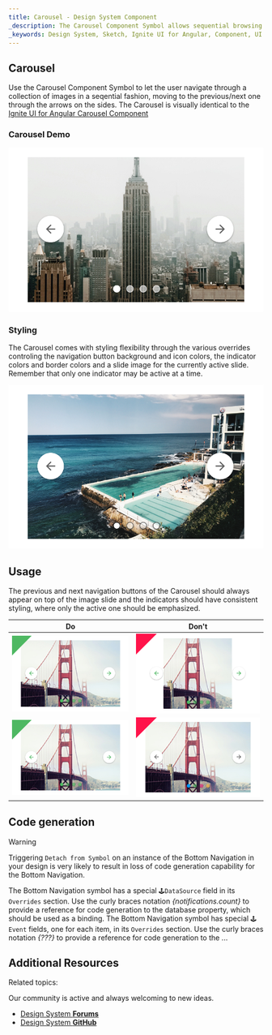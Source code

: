 ```yaml
---
title: Carousel - Design System Component
_description: The Carousel Component Symbol allows sequential browsing through a collection of images. 
_keywords: Design System, Sketch, Ignite UI for Angular, Component, UI Library, Widgets
---
```


## Carousel

Use the Carousel Component Symbol to let the user navigate through a collection of images in a seqential fashion, moving to the previous/next one through the arrows on the sides.
The Carousel is visually identical to the [Ignite UI for Angular Carousel Component](https://www.infragistics.com/products/ignite-ui-angular/angular/components/carousel.html)

### Carousel Demo

![](../images/carousel_demo.png)

### Styling

The Carousel comes with styling flexibility through the various overrides controling the navigation button background and icon colors, the indicator colors and border colors and a slide image for the currently active slide. Remember that only one indicator may be active at a time.

![](../images/carousel_styling.png)

## Usage

The previous and next navigation buttons of the Carousel should always appear on top of the image slide and the indicators should have consistent styling, where only the active one should be emphasized.

| Do                              | Don't                             |
| ------------------------------- | --------------------------------- |
| ![](../images/carousel_do1.png) | ![](../images/carousel_dont1.png) |
| ![](../images/carousel_do2.png) | ![](../images/carousel_dont2.png) |

## Code generation

> [!WARNING]
> Triggering `Detach from Symbol` on an instance of the Bottom Navigation in your design is very likely to result in loss of code generation capability for the Bottom Navigation.

The Bottom Navigation symbol has a special `🕹️DataSource` field in its `Overrides` section. Use the curly braces notation _{notifications.count}_ to provide a reference for code generation to the database property, which should be used as a binding.
The Bottom Navigation symbol has special `🕹️Event` fields, one for each item, in its `Overrides` section. Use the curly braces notation _{???}_ to provide a reference for code generation to the ...

## Additional Resources

Related topics:

Our community is active and always welcoming to new ideas.

* [Design System **Forums**](https://www.infragistics.com/community/forums/f/ignite-ui-for-angular)
* [Design System **GitHub**](https://github.com/IgniteUI/igniteui-angular)
